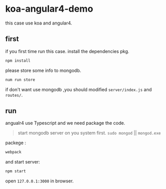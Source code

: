 # koa-angular4-demo
this case use koa and angular4.

## first
if you first time run this case. install the dependencies pkg.

```sh
npm install
```

please store some info to mongodb.

```sh
num run store
```

if don't want use mongodb ,you should modified `server/index.js` and `routes/`.

## run
angualr4 use Typescript and we need package the code.

> start mongodb server on you system first. `sudo mongod` || `mongod.exe`

packege :

```sh
webpack
```

and start server:

```sh
npm start
```

open `127.0.0.1:3000` in browser.